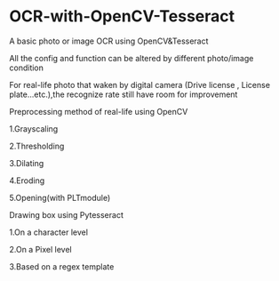 # OCR-with-OpenCV-Tesseract

A basic photo or image OCR using OpenCV&Tesseract 

All the config and function can be altered by different photo/image condition

For real-life photo that waken by digital camera (Drive license , License plate...etc.),the recognize rate still have room for improvement





Preprocessing  method of real-life using OpenCV 

1.Grayscaling

2.Thresholding

3.Dilating

4.Eroding

5.Opening(with PLTmodule)


Drawing box using Pytesseract

1.On a character level

2.On a Pixel level

3.Based on a regex template




